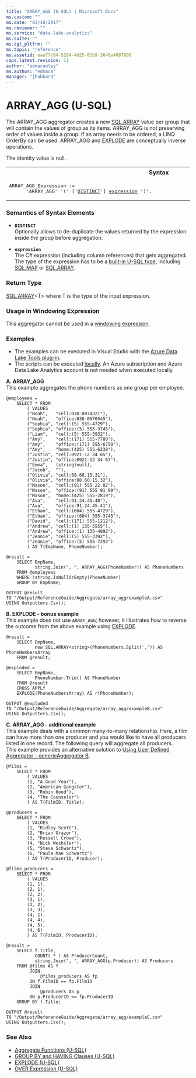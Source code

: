 ```yaml
---
title: "ARRAY_AGG (U-SQL) | Microsoft Docs"
ms.custom: ""
ms.date: "03/10/2017"
ms.reviewer: ""
ms.service: "data-lake-analytics"
ms.suite: ""
ms.tgt_pltfrm: ""
ms.topic: "reference"
ms.assetid: eaa77b64-5264-4d25-81b9-3646e4687800
caps.latest.revision: 11
author: "edmacauley"
ms.author: "edmaca"
manager: "jhubbard"
---
```

# ARRAY_AGG (U-SQL)
The ARRAY_AGG aggregator creates a new [SQL.ARRAY](complex-built-in-u-sql-types.md) value per group that will contain the values of group as its items.  ARRAY_AGG is not preserving order of values inside a group. If an array needs to be ordered, a LINQ OrderBy can be used.  ARRAY_AGG and [EXPLODE](explode-u-sql.md) are conceptually inverse operations. 

The identity value is null. 

<table><th>Syntax</th><tr><td><pre>
ARRAY_AGG_Expression :=                                                                                  
      'ARRAY_AGG' '(' ['<a href="#dist">DISTINCT</a>'] <a href="#exp">expression</a> ')'.  
</pre></td></tr></table>

### Semantics of Syntax Elements 
* <a name="dist"></a>**`DISTINCT`**   
Optionally allows to de-duplicate the values returned by the expression inside the group before aggregation.  

* <a name="exp"></a>**`expression`**  
The C# expression (including column references) that gets aggregated. The type of the expression has to be a [built-in U-SQL type](built-in-u-sql-types.md), including [SQL.MAP](complex-built-in-u-sql-types.md) or [SQL.ARRAY](complex-built-in-u-sql-types.md). 

### Return Type 
[SQL.ARRAY](complex-built-in-u-sql-types.md)\<T\> where T is the type of the input expression. 

### Usage in Windowing Expression
This aggregator cannot be used in a [windowing expression](over-expression-u-sql.md). 

### Examples
- The examples can be executed in Visual Studio with the [Azure Data Lake Tools plug-in](https://www.microsoft.com/download/details.aspx?id=49504).  
- The scripts can be executed [locally](https://docs.microsoft.com/azure/data-lake-analytics/data-lake-analytics-data-lake-tools-get-started#run-u-sql-locally).  An Azure subscription and Azure Data Lake Analytics account is not needed when executed locally.

 
**A. ARRAY_AGG**   
This example aggregates the phone numbers as one group per employee.
```
@employees = 
    SELECT * FROM 
        ( VALUES
        ("Noah",   "cell:030-0074321"),
        ("Noah",   "office:030-0076545"),
        ("Sophia", "cell:(5) 555-4729"),
        ("Sophia", "office:(5) 555-3745"),
        ("Liam",   "cell:(5) 555-3932"),
        ("Amy",    "cell:(171) 555-7788"),
        ("Amy",    "office:(171) 555-6750"), 
        ("Amy",    "home:(425) 555-6238"),
        ("Justin", "cell:0921-12 34 65"),
        ("Justin", "office:0921-12 34 67"),
        ("Emma",   (string)null),
        ("Jacob",  ""),
        ("Olivia", "cell:88.60.15.31"),
        ("Olivia", "office:88.60.15.32"),
        ("Mason",  "cell:(91) 555 22 82"),
        ("Mason",  "office:(91) 555 91 99"), 
        ("Mason",  "home:(425) 555-2819"),
        ("Ava",    "cell:91.24.45.40"),
        ("Ava",    "office:91.24.45.41"),
        ("Ethan",  "cell:(604) 555-4729"),
        ("Ethan",  "office:(604) 555-3745"),
        ("David",  "cell:(171) 555-1212"),
        ("Andrew", "cell:(1) 135-5555"),
        ("Andrew", "office:(1) 135-4892"),
        ("Jennie", "cell:(5) 555-3392"),
        ("Jennie", "office:(5) 555-7293")
        ) AS T(EmpName, PhoneNumber);
        
@result =
    SELECT EmpName,
           string.Join(", ", ARRAY_AGG(PhoneNumber)) AS PhoneNumbers
    FROM @employees
    WHERE !string.IsNullOrEmpty(PhoneNumber)
    GROUP BY EmpName;

OUTPUT @result
TO "/Output/ReferenceGuide/Aggregate/array_agg/exampleA.csv"
USING Outputters.Csv();
```

**B. EXPLODE - bonus example**  
This example does not use `ARRAY_AGG`; however, it illustrates how to reverse the outcome from the above example using [EXPLODE](explode-u-sql.md).
```
@result =
    SELECT EmpName,
           new SQL.ARRAY<string>(PhoneNumbers.Split(',')) AS PhoneNumbersArray
    FROM @result;

@exploded =
    SELECT EmpName,
           PhoneNumber.Trim() AS PhoneNumber
    FROM @result
    CROSS APPLY 
    EXPLODE(PhoneNumbersArray) AS r(PhoneNumber);

OUTPUT @exploded
TO "/Output/ReferenceGuide/Aggregate/array_agg/exampleB.csv"
USING Outputters.Csv();
```

**C. ARRAY_AGG - additional example**   
This example deals with a common many-to-many relationship. Here, a film can have more than one producer and you would like to have all producers listed in one record. The following query will aggregate all producers.   
This example provides an alternative solution to [Using User Defined Aggregator - genericAggregator B](extending-u-sql-expressions-with-user-code.md#genericAggB).
```
@films = 
    SELECT * FROM 
        ( VALUES
        (1, "A Good Year"),
        (2, "American Gangster"),
        (3, "Robin Hood"),
        (4, "The Counselor")
        ) AS T(FilmID, Title);

@producers = 
    SELECT * FROM 
        ( VALUES
        (1, "Ridley Scott"),
        (2, "Brian Grazer"),
        (3, "Russell Crowe"),
        (4, "Nick Wechsler"),
        (5, "Steve Schwartz"),
        (6, "Paula Mae Schwartz")
        ) AS T(ProducerID, Producer);

@films_producers = 
    SELECT * FROM 
        ( VALUES
        (1, 1),
        (2, 1),
        (2, 2),
        (3, 1),
        (3, 2),
        (3, 3),
        (4, 1),
        (4, 4),
        (4, 5),
        (4, 6)
        ) AS T(FilmID, ProducerID);

@result =
    SELECT f.Title,
           COUNT( * ) AS ProducerCount,
           string.Join(", ", ARRAY_AGG(p.Producer)) AS Producers
    FROM @films AS f
         JOIN
             @films_producers AS fp
         ON f.FilmID == fp.FilmID
         JOIN
             @producers AS p
         ON p.ProducerID == fp.ProducerID
    GROUP BY f.Title;

OUTPUT @result
TO "/Output/ReferenceGuide/Aggregate/array_agg/exampleC.csv"
USING Outputters.Csv();
```

### See Also 
* [Aggregate Functions (U-SQL)](aggregate-functions-u-sql.md)   
* [GROUP BY and HAVING Clauses (U-SQL)](group-by-and-having-clauses-u-sql.md) 
* [EXPLODE (U-SQL)](explode-u-sql.md) 
* [OVER Expression (U-SQL)](over-expression-u-sql.md) 
